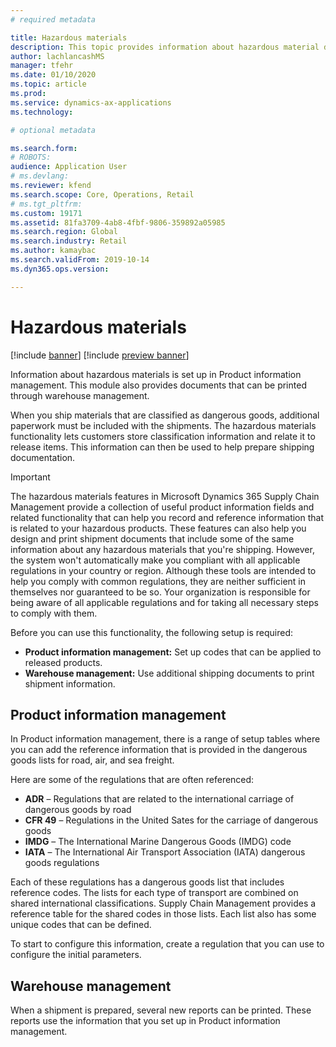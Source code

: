```yaml
---
# required metadata

title: Hazardous materials
description: This topic provides information about hazardous material documents and information that is stored in your environment.
author: lachlancashMS
manager: tfehr
ms.date: 01/10/2020
ms.topic: article
ms.prod: 
ms.service: dynamics-ax-applications
ms.technology: 

# optional metadata

ms.search.form:
# ROBOTS: 
audience: Application User
# ms.devlang: 
ms.reviewer: kfend
ms.search.scope: Core, Operations, Retail
# ms.tgt_pltfrm: 
ms.custom: 19171
ms.assetid: 81fa3709-4ab8-4fbf-9806-359892a05985
ms.search.region: Global
ms.search.industry: Retail
ms.author: kamaybac
ms.search.validFrom: 2019-10-14
ms.dyn365.ops.version: 

---
```


# Hazardous materials

[!include [banner](../includes/banner.md)]
[!include [preview banner](../includes/preview-banner.md)]

Information about hazardous materials is set up in Product information management. This module also provides documents that can be printed through warehouse management.

When you ship materials that are classified as dangerous goods, additional paperwork must be included with the shipments. The hazardous materials functionality lets customers store classification information and relate it to release items. This information can then be used to help prepare shipping documentation.

> [!IMPORTANT]
> The hazardous materials features in Microsoft Dynamics 365 Supply Chain Management provide a collection of useful product information fields and related functionality that can help you record and reference information that is related to your hazardous products. These features can also help you design and print shipment documents that include some of the same information about any hazardous materials that you're shipping. However, the system won't automatically make you compliant with all applicable regulations in your country or region. Although these tools are intended to help you comply with common regulations, they are neither sufficient in themselves nor guaranteed to be so. Your organization is responsible for being aware of all applicable regulations and for taking all necessary steps to comply with them.

Before you can use this functionality, the following setup is required:

- **Product information management:** Set up codes that can be applied to released products.
- **Warehouse management:** Use additional shipping documents to print shipment information.

## Product information management

In Product information management, there is a range of setup tables where you can add the reference information that is provided in the dangerous goods lists for road, air, and sea freight.

Here are some of the regulations that are often referenced:

- **ADR** – Regulations that are related to the international carriage of dangerous goods by road
- **CFR 49** – Regulations in the United Sates for the carriage of dangerous goods
- **IMDG** – The International Marine Dangerous Goods (IMDG) code
- **IATA** – The International Air Transport Association (IATA) dangerous goods regulations

Each of these regulations has a dangerous goods list that includes reference codes. The lists for each type of transport are combined on shared international classifications. Supply Chain Management provides a reference table for the shared codes in those lists. Each list also has some unique codes that can be defined.

To start to configure this information, create a regulation that you can use to configure the initial parameters.

## Warehouse management

When a shipment is prepared, several new reports can be printed. These reports use the information that you set up in Product information management.
